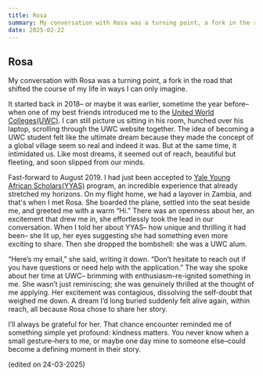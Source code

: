 ```yaml
---
title: Rosa
summary: My conversation with Rosa was a turning point, a fork in the road that shifted the course of my life in ways I can only imagine.
date: 2025-02-22
---
```


## Rosa


My conversation with Rosa was a turning point, a fork in the road that shifted the course of my life in ways I can only imagine.

It started back in 2018– or maybe it was earlier, sometime the year before– when one of my best friends introduced me to the [United World Colleges(UWC)](https://www.uwc.org/about). I can still picture us sitting in his room, hunched over his laptop, scrolling through the UWC website together. The idea of becoming a UWC student felt like the ultimate dream because they made the concept of a global village seem so real and indeed it was. But at the same time, it intimidated us. Like most dreams, it seemed out of reach, beautiful but fleeting, and soon slipped from our minds.

Fast-forward to August 2019. I had just been accepted to [Yale Young African Scholars(YYAS)](https://africanscholars.yale.edu/about-us) program, an incredible experience that already stretched my horizons. On my flight home, we had a layover in Zambia, and that's when I met Rosa. She boarded the plane, settled into the seat beside me, and greeted me with a warm “Hi.” There was an openness about her, an excitement that drew me in, she effortlessly took the lead in our conversation. When I told her about YYAS– how unique and thrilling it had been– she lit up, her eyes suggesting she had something even more exciting to share. Then she dropped the bombshell: she was a UWC alum.

“Here’s my email,” she said, writing it down. “Don’t hesitate to reach out if you have questions or need help with the application.” The way she spoke about her time at UWC– brimming with enthusiasm–re-ignited something in me. She wasn’t just reminiscing; she was genuinely thrilled at the thought of me applying. Her excitement was contagious, dissolving the self-doubt that weighed me down. A dream I’d long buried suddenly felt alive again, within reach, all because Rosa chose to share her story.

I’ll always be grateful for her. That chance encounter reminded me of something simple yet profound: kindness matters. You never know when a small gesture–hers to me, or maybe one day mine to someone else–could become a defining moment in their story.


(edited on 24-03-2025)

